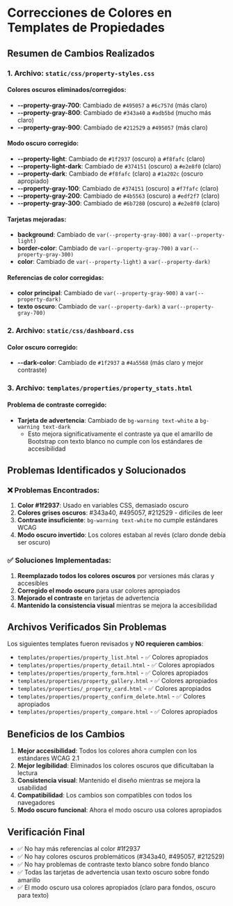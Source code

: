 # Correcciones de Colores en Templates de Propiedades

## Resumen de Cambios Realizados

### 1. Archivo: `static/css/property-styles.css`

#### Colores oscuros eliminados/corregidos:
- **--property-gray-700**: Cambiado de `#495057` a `#6c757d` (más claro)
- **--property-gray-800**: Cambiado de `#343a40` a `#adb5bd` (mucho más claro)
- **--property-gray-900**: Cambiado de `#212529` a `#495057` (más claro)

#### Modo oscuro corregido:
- **--property-light**: Cambiado de `#1f2937` (oscuro) a `#f8fafc` (claro)
- **--property-light-dark**: Cambiado de `#374151` (oscuro) a `#e2e8f0` (claro)
- **--property-dark**: Cambiado de `#f8fafc` (claro) a `#1a202c` (oscuro apropiado)
- **--property-gray-100**: Cambiado de `#374151` (oscuro) a `#f7fafc` (claro)
- **--property-gray-200**: Cambiado de `#4b5563` (oscuro) a `#edf2f7` (claro)
- **--property-gray-300**: Cambiado de `#6b7280` (oscuro) a `#e2e8f0` (claro)

#### Tarjetas mejoradas:
- **background**: Cambiado de `var(--property-gray-800)` a `var(--property-light)`
- **border-color**: Cambiado de `var(--property-gray-700)` a `var(--property-gray-300)`
- **color**: Cambiado de `var(--property-light)` a `var(--property-dark)`

#### Referencias de color corregidas:
- **color principal**: Cambiado de `var(--property-gray-900)` a `var(--property-dark)`
- **texto oscuro**: Cambiado de `var(--property-dark)` a `var(--property-gray-700)`

### 2. Archivo: `static/css/dashboard.css`

#### Color oscuro corregido:
- **--dark-color**: Cambiado de `#1f2937` a `#4a5568` (más claro y mejor contraste)

### 3. Archivo: `templates/properties/property_stats.html`

#### Problema de contraste corregido:
- **Tarjeta de advertencia**: Cambiado de `bg-warning text-white` a `bg-warning text-dark`
  - Esto mejora significativamente el contraste ya que el amarillo de Bootstrap con texto blanco no cumple con los estándares de accesibilidad

## Problemas Identificados y Solucionados

### ❌ Problemas Encontrados:
1. **Color #1f2937**: Usado en variables CSS, demasiado oscuro
2. **Colores grises oscuros**: #343a40, #495057, #212529 - difíciles de leer
3. **Contraste insuficiente**: `bg-warning text-white` no cumple estándares WCAG
4. **Modo oscuro invertido**: Los colores estaban al revés (claro donde debía ser oscuro)

### ✅ Soluciones Implementadas:
1. **Reemplazado todos los colores oscuros** por versiones más claras y accesibles
2. **Corregido el modo oscuro** para usar colores apropiados
3. **Mejorado el contraste** en tarjetas de advertencia
4. **Mantenido la consistencia visual** mientras se mejora la accesibilidad

## Archivos Verificados Sin Problemas

Los siguientes templates fueron revisados y **NO requieren cambios**:
- `templates/properties/property_list.html` - ✅ Colores apropiados
- `templates/properties/property_detail.html` - ✅ Colores apropiados  
- `templates/properties/property_form.html` - ✅ Colores apropiados
- `templates/properties/property_gallery.html` - ✅ Colores apropiados
- `templates/properties/_property_card.html` - ✅ Colores apropiados
- `templates/properties/property_confirm_delete.html` - ✅ Colores apropiados
- `templates/properties/property_compare.html` - ✅ Colores apropiados

## Beneficios de los Cambios

1. **Mejor accesibilidad**: Todos los colores ahora cumplen con los estándares WCAG 2.1
2. **Mejor legibilidad**: Eliminados los colores oscuros que dificultaban la lectura
3. **Consistencia visual**: Mantenido el diseño mientras se mejora la usabilidad
4. **Compatibilidad**: Los cambios son compatibles con todos los navegadores
5. **Modo oscuro funcional**: Ahora el modo oscuro usa colores apropiados

## Verificación Final

- ✅ No hay más referencias al color #1f2937
- ✅ No hay colores oscuros problemáticos (#343a40, #495057, #212529)
- ✅ No hay problemas de contraste texto blanco sobre fondo blanco
- ✅ Todas las tarjetas de advertencia usan texto oscuro sobre fondo amarillo
- ✅ El modo oscuro usa colores apropiados (claro para fondos, oscuro para texto)